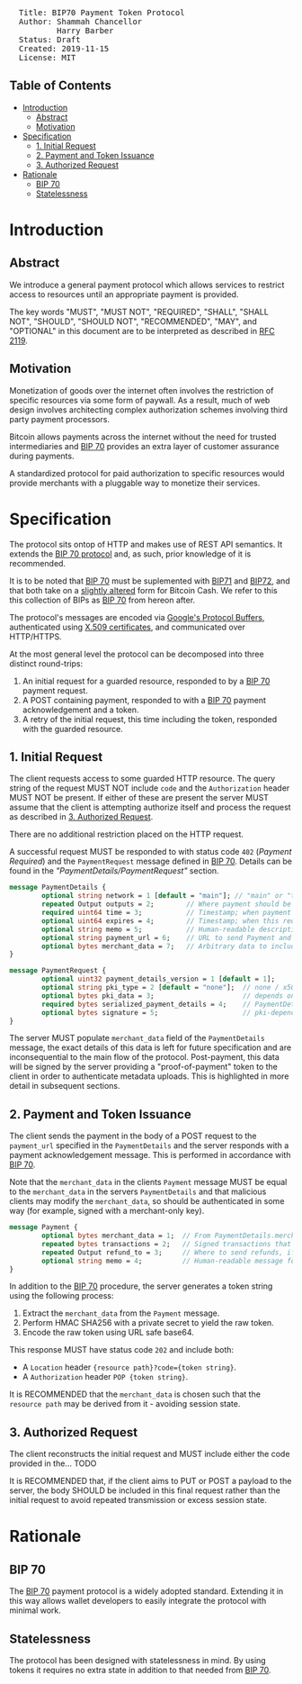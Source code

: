 <pre>
  Title: BIP70 Payment Token Protocol
  Author: Shammah Chancellor <email@here.com>
          Harry Barber <harrybarber@protonmail.com>
  Status: Draft
  Created: 2019-11-15
  License: MIT
</pre>

## Table of Contents

- [Introduction](#introduction)
  - [Abstract](#abstract)
  - [Motivation](#motivation)
- [Specification](#specification)
  - [1. Initial Request](#1-initial-request)
  - [2. Payment and Token Issuance](#2-payment-and-token-issuance)
  - [3. Authorized Request](#3-authorized-request)
- [Rationale](#rationale)
  - [BIP 70](#bip-70)
  - [Statelessness](#statelessness)

# Introduction

## Abstract

We introduce a general payment protocol which allows services to restrict access to resources until an appropriate payment is provided.

The key words "MUST", "MUST NOT", "REQUIRED", "SHALL", "SHALL NOT", "SHOULD", "SHOULD NOT", "RECOMMENDED", "MAY", and "OPTIONAL" in this document are to be interpreted as described in [RFC 2119](https://www.ietf.org/rfc/rfc2119.txt). 



## Motivation

Monetization of goods over the internet often involves the restriction of specific resources via some form of paywall. As a result, much of web design involves architecting complex authorization schemes involving third party payment processors. 

Bitcoin allows payments across the internet without the need for trusted intermediaries and [BIP 70](https://github.com/bitcoin/bips/blob/master/bip-0070.mediawiki) provides an extra layer of customer assurance during payments.

A standardized protocol for paid authorization to specific resources would provide merchants with a pluggable way to monetize their services.

# Specification

The protocol sits ontop of HTTP and makes use of REST API semantics. It extends the [BIP 70 protocol](https://github.com/bitcoin/bips/blob/master/bip-0070.mediawiki) and, as such, prior knowledge of it is recommended.

It is to be noted that [BIP 70](https://github.com/bitcoin/bips/blob/master/bip-0070.mediawiki) must be suplemented with [BIP71](https://github.com/bitcoin/bips/blob/master/bip-0071.mediawiki) and [BIP72](https://github.com/bitcoin/bips/blob/master/bip-0072.mediawiki), and that both take on a [slightly altered](https://lists.linuxfoundation.org/pipermail/bitcoin-ml/2017-August/000177.html) form for Bitcoin Cash. We refer to this this collection of BIPs as [BIP 70](https://github.com/bitcoin/bips/blob/master/bip-0070.mediawiki) from hereon after.

The protocol's messages are encoded via [Google's Protocol Buffers](https://developers.google.com/protocol-buffers), authenticated using [X.509 certificates](https://tools.ietf.org/html/rfc5280), and communicated over HTTP/HTTPS.

At the most general level the protocol can be decomposed into three distinct round-trips:

1. An initial request for a guarded resource, responded to by a [BIP 70](https://github.com/bitcoin/bips/blob/master/bip-0070.mediawiki) payment request.
2. A POST containing payment, responded to with a [BIP 70](https://github.com/bitcoin/bips/blob/master/bip-0070.mediawiki) payment acknowledgement and a token.
3. A retry of the initial request, this time including the token, responded with the guarded resource.

## 1. Initial Request

The client requests access to some guarded HTTP resource. The query string of the request MUST NOT include `code` and the `Authorization` header MUST NOT be present. If either of these are present the server MUST assume that the client is attempting authorize itself and process the request as described in [3. Authorized Request](#3.-authorized-request).

There are no additional restriction placed on the HTTP request.

A successful request MUST be responded to with status code `402` (*Payment Required*) and the `PaymentRequest` message defined in [BIP 70](https://github.com/bitcoin/bips/blob/master/bip-0070.mediawiki). Details can be found in the *"PaymentDetails/PaymentRequest"* section.

```protobuf
message PaymentDetails {
        optional string network = 1 [default = "main"]; // "main" or "test"
        repeated Output outputs = 2;        // Where payment should be sent
        required uint64 time = 3;           // Timestamp; when payment request created
        optional uint64 expires = 4;        // Timestamp; when this request should be considered invalid
        optional string memo = 5;           // Human-readable description of request for the customer
        optional string payment_url = 6;    // URL to send Payment and get PaymentACK
        optional bytes merchant_data = 7;   // Arbitrary data to include in the Payment message
}

message PaymentRequest {
        optional uint32 payment_details_version = 1 [default = 1];
        optional string pki_type = 2 [default = "none"];  // none / x509+sha256 / x509+sha1
        optional bytes pki_data = 3;                      // depends on pki_type
        required bytes serialized_payment_details = 4;    // PaymentDetails
        optional bytes signature = 5;                     // pki-dependent signature
}
```

The server MUST populate `merchant_data` field of the `PaymentDetails` message, the exact details of this data is left for future specification and are inconsequential to the main flow of the protocol. Post-payment, this data will be signed by the server providing a "proof-of-payment" token to the client in order to authenticate metadata uploads. This is highlighted in more detail in subsequent sections.


## 2. Payment and Token Issuance

The client sends the payment in the body of a POST request to the `payment_url` specified in the `PaymentDetails` and the server responds with a payment acknowledgement message. This is performed in accordance with [BIP 70](https://github.com/bitcoin/bips/blob/master/bip-0070.mediawiki). 

Note that the `merchant_data` in the clients `Payment` message MUST be equal to the `merchant_data` in the servers `PaymentDetails` and that malicious clients may modify the `merchant_data`, so should be authenticated in some way (for example, signed with a merchant-only key). 

```protobuf
message Payment {
        optional bytes merchant_data = 1;  // From PaymentDetails.merchant_data
        repeated bytes transactions = 2;   // Signed transactions that satisfy PaymentDetails.outputs
        repeated Output refund_to = 3;     // Where to send refunds, if a refund is necessary
        optional string memo = 4;          // Human-readable message for the merchant
}
```

In addition to the [BIP 70](https://github.com/bitcoin/bips/blob/master/bip-0070.mediawiki) procedure, the server generates a token string using the following process:

1. Extract the `merchant_data` from the `Payment` message.
2. Perform HMAC SHA256 with a private secret to yield the raw token.
3. Encode the raw token using URL safe base64.

This response MUST have status code `202` and include both:

* A `Location` header `{resource path}?code={token string}`.
* A `Authorization` header `POP {token string}`.

It is RECOMMENDED that the `merchant_data` is chosen such that the `resource path` may be derived from it - avoiding session state.

## 3. Authorized Request

The client reconstructs the initial request and MUST include either the code provided in the... TODO

It is RECOMMENDED that, if the client aims to PUT or POST a payload to the server, the body SHOULD be included in this final request rather than the initial request to avoid repeated transmission or excess session state.

# Rationale

## BIP 70

The [BIP 70](https://github.com/bitcoin/bips/blob/master/bip-0070.mediawiki) payment protocol is a widely adopted standard. Extending it in this way allows wallet developers to easily integrate the protocol with minimal work. 

## Statelessness

The protocol has been designed with statelessness in mind. By using tokens it requires no extra state in addition to that needed from [BIP 70](https://github.com/bitcoin/bips/blob/master/bip-0070.mediawiki).
